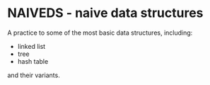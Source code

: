 # NAIVEDS - naive data structures
A practice to some of the most basic data structures, including:
- linked list
- tree
- hash table

and their variants.
